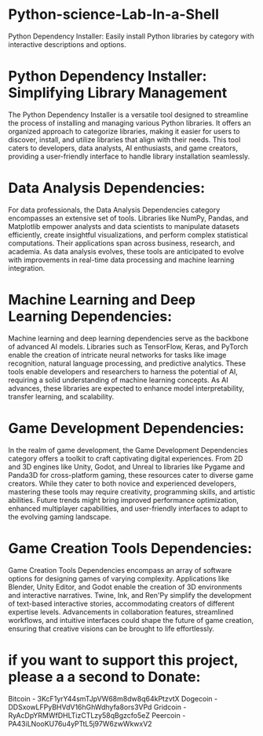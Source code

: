 # Python-science-Lab-In-a-Shell
Python Dependency Installer: Easily install Python libraries by category with interactive descriptions and options.

# Python Dependency Installer: Simplifying Library Management

The Python Dependency Installer is a versatile tool designed to streamline the process of installing and managing various Python libraries. It offers an organized approach to categorize libraries, making it easier for users to discover, install, and utilize libraries that align with their needs. This tool caters to developers, data analysts, AI enthusiasts, and game creators, providing a user-friendly interface to handle library installation seamlessly.

# Data Analysis Dependencies:

For data professionals, the Data Analysis Dependencies category encompasses an extensive set of tools. Libraries like NumPy, Pandas, and Matplotlib empower analysts and data scientists to manipulate datasets efficiently, create insightful visualizations, and perform complex statistical computations. Their applications span across business, research, and academia. As data analysis evolves, these tools are anticipated to evolve with improvements in real-time data processing and machine learning integration.

# Machine Learning and Deep Learning Dependencies:

Machine learning and deep learning dependencies serve as the backbone of advanced AI models. Libraries such as TensorFlow, Keras, and PyTorch enable the creation of intricate neural networks for tasks like image recognition, natural language processing, and predictive analytics. These tools enable developers and researchers to harness the potential of AI, requiring a solid understanding of machine learning concepts. As AI advances, these libraries are expected to enhance model interpretability, transfer learning, and scalability.

# Game Development Dependencies:

In the realm of game development, the Game Development Dependencies category offers a toolkit to craft captivating digital experiences. From 2D and 3D engines like Unity, Godot, and Unreal to libraries like Pygame and Panda3D for cross-platform gaming, these resources cater to diverse game creators. While they cater to both novice and experienced developers, mastering these tools may require creativity, programming skills, and artistic abilities. Future trends might bring improved performance optimization, enhanced multiplayer capabilities, and user-friendly interfaces to adapt to the evolving gaming landscape.

# Game Creation Tools Dependencies:

Game Creation Tools Dependencies encompass an array of software options for designing games of varying complexity. Applications like Blender, Unity Editor, and Godot enable the creation of 3D environments and interactive narratives. Twine, Ink, and Ren'Py simplify the development of text-based interactive stories, accommodating creators of different expertise levels. Advancements in collaboration features, streamlined workflows, and intuitive interfaces could shape the future of game creation, ensuring that creative visions can be brought to life effortlessly.

# if you want to support this project, please a a second to Donate:

Bitcoin - 3KcF1yrY44smTJpVW68m8dw8q64kPtzvtX
Dogecoin - DDSxowLFPyBHVdV16hGhWdhyfa8ors3VPd
Gridcoin - RyAcDpYRMWfDHLTizCTLzy58qBgzcfo5eZ
Peercoin - PA43iLNooKU76u4yPTtL5j97W6zwWkwxV2
